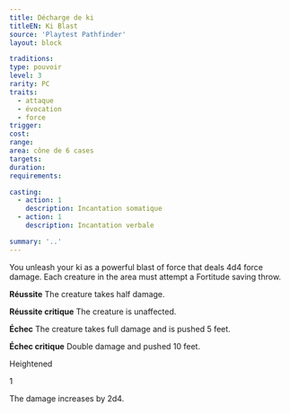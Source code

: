 ```yaml
---
title: Décharge de ki
titleEN: Ki Blast
source: 'Playtest Pathfinder'
layout: block

traditions:
type: pouvoir
level: 3
rarity: PC
traits:
  - attaque
  - évocation
  - force
trigger: 
cost: 
range: 
area: cône de 6 cases
targets: 
duration: 
requirements: 

casting:
  - action: 1
    description: Incantation somatique
  - action: 1
    description: Incantation verbale

summary: '..'
---
```

You unleash your ki as a powerful blast of force that deals 4d4 force damage. Each creature in the area must attempt a Fortitude saving throw.

**Réussite** The creature takes half damage.

**Réussite critique** The creature is unaffected.

**Échec** The creature takes full damage and is pushed 5 feet.

**Échec critique** Double damage and pushed 10 feet.

Heightened

1

The damage increases by 2d4.